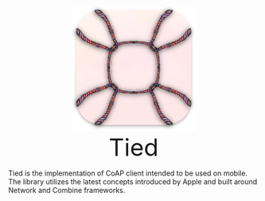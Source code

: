 <p align="center">
<img src="Sources/Resources/TiedPng.png" alt="Tied Icon" title="Tied" height="250"/><br>
<font size="15">Tied</font>
</p>
Tied is the implementation of CoAP client intended to be used on mobile. The library utilizes the latest concepts introduced by Apple and built around Network and Combine frameworks.
